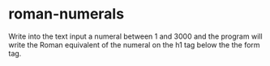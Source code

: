 # roman-numerals
Write into the text input a numeral between 1 and 3000 and the program will write the Roman equivalent of the numeral on the h1 tag below the the form tag.
